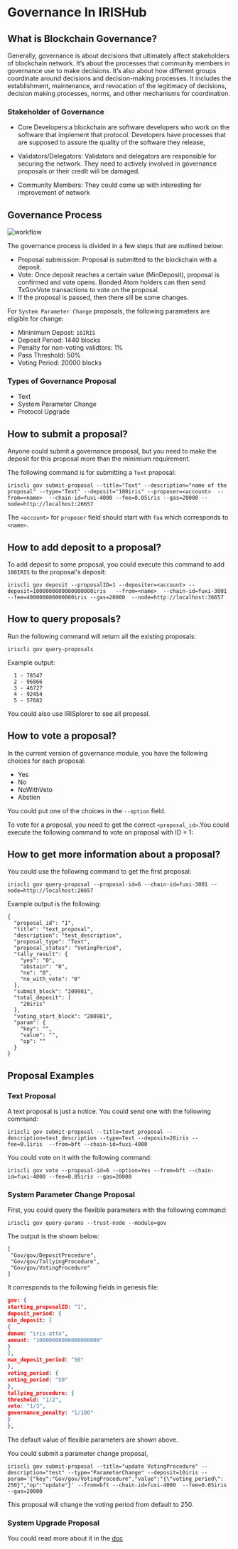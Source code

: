 # Governance In IRISHub

## What is Blockchain Governance?

Generally, governance is about decisions that ultimately affect stakeholders of blockchain network. It’s about the processes 
that community members in governance use to make decisions. 
It’s also about how different groups coordinate around decisions and decision-making processes. 
It includes the establishment, maintenance, and revocation of the legitimacy of decisions, decision making processes, norms,
and other mechanisms for coordination.

### Stakeholder of Governance

* Core Developers:a blockchain are software developers who work on the software that implement that protocol. 
Developers have processes that are supposed to assure the quality of the software they release, 

* Validators/Delegators: Validators and delegators are responsible for securing the network. They need to actively involved in governance
proposals or their credit will be damaged. 

* Community Members: They could come up with interesting for improvement of network



## Governance Process
![workflow](../pics/flow.jpg)

The governance process is divided in a few steps that are outlined below:

* Proposal submission: Proposal is submitted to the blockchain with a deposit.
* Vote: Once deposit reaches a certain value (MinDeposit), proposal is confirmed and vote opens. Bonded Atom holders can then send TxGovVote transactions to vote on the proposal.
* If the proposal is passed, then there sill be some changes. 


For `System Parameter Change` proposals, the following parameters are eligible for change:

* Mininimum Depost: `10IRIS`
* Deposit Period: 1440 blocks
* Penalty for non-voting validtors: 1%
* Pass Threshold: 50%
* Voting Period: 20000 blocks


### Types of Governance Proposal

* Text
* System Parameter Change
* Protocol Upgrade 


## How to submit a proposal?

Anyone could submit a governance proposal, but you need to make the deposit for this proposal more than the minimium requirement.

The following command is for submitting a `Text` proposal:

```
iriscli gov submit-proposal --title="Text" --description="name of the proposal" --type="Text" --deposit="100iris" --proposer=<account>  --from=<name>  --chain-id=fuxi-4000 --fee=0.05iris --gas=20000 --node=http://localhost:26657
```

The `<account>` for `proposer` field should start with `faa` which corresponds to `<name>`.


## How to add deposit to a proposal?

To add deposit to some proposal, you could execute this command to add `100IRIS` to the proposal's deposit:

```
iriscli gov deposit --proposalID=1 --depositer=<account> --deposit=1000000000000000000iris   --from=<name>  --chain-id=fuxi-3001  --fee=400000000000000iris --gas=20000  --node=http://localhost:36657 
```
## How to query proposals?

Run the following command will return all the existing proposals:
```$xslt
iriscli gov query-proposals
```
Example output:
```$xslt
  1 - 78547
  2 - 96866
  3 - 46727
  4 - 92454
  5 - 57682
```

You could also use IRISplorer to see all proposal. 

## How to vote a proposal?

In the current version of governance module, you have the following choices for each proposal:
* Yes
* No
* NoWithVeto
* Abstien

You could put one of the choices in the `--option` field. 

To vote for a proposal, you need to get the correct `<proposal_id>`.You could execute the following command to vote on proposal with ID = 1:


## How to get more information about a proposal?

You could use the following command to get the first proposal:  
```
iriscli gov query-proposal --proposal-id=6 --chain-id=fuxi-3001 --node=http://localhost:26657
```

Example output is the following:
```$xslt
{
  "proposal_id": "1",
  "title": "text_proposal",
  "description": "test_description",
  "proposal_type": "Text",
  "proposal_status": "VotingPeriod",
  "tally_result": {
    "yes": "0",
    "abstain": "0",
    "no": "0",
    "no_with_veto": "0"
  },
  "submit_block": "200981",
  "total_deposit": [
    "20iris"
  ],
  "voting_start_block": "200981",
  "param": {
    "key": "",
    "value": "",
    "op": ""
  }
}
```
## Proposal Examples

### Text Proposal

A text proposal is just a notice. You could send one with the following command:
```$xslt
iriscli gov submit-proposal --title=text_proposal --description=test_description --type=Text --deposit=20iris --fee=0.1iris  --from=bft --chain-id=fuxi-4000 
```
You could vote on it with the following command:
```$xslt
iriscli gov vote --proposal-id=6 --option=Yes --from=bft --chain-id=fuxi-4000 --fee=0.05iris --gas=20000 
```


### System Parameter Change Proposal

First, you could query the flexible parameters with the following command:
```
iriscli gov query-params --trust-node --module=gov 

```

The output is the shown below:
```$xslt
[
 "Gov/gov/DepositProcedure",
 "Gov/gov/TallyingProcedure",
 "Gov/gov/VotingProcedure"
]
```
It corresponds to the following fields in genesis file:

```json
gov: {
starting_proposalID: "1",
deposit_period: {
min_deposit: [
{
denom: "iris-atto",
amount: "10000000000000000000"
}
],
max_deposit_period: "50"
},
voting_period: {
voting_period: "50"
},
tallying_procedure: {
threshold: "1/2",
veto: "1/3",
governance_penalty: "1/100"
}
},
```


The default value of flexible parameters are shown above.

You could submit a parameter change proposal,
```$xslt
iriscli gov submit-proposal --title="update VotingProcedure" --description="test" --type="ParameterChange" --deposit=10iris --param='{"key":"Gov/gov/VotingProcedure","value":"{\"voting_period\": 250}","op":"update"}' --from=bft --chain-id=fuxi-4000  --fee=0.05iris --gas=20000
```
This proposal will change the voting period from default to 250.

### System Upgrade Proposal

You could read more about it in the [doc](../modules/upgrade/README.md)